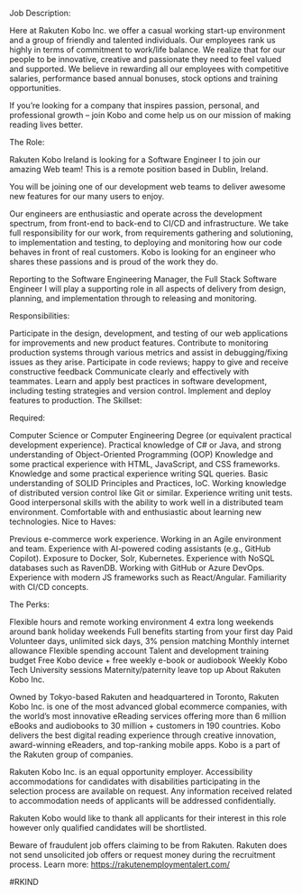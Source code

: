 Job Description:

Here at Rakuten Kobo Inc. we offer a casual working start-up environment and a group of friendly and talented individuals. Our employees rank us highly in terms of commitment to work/life balance. We realize that for our people to be innovative, creative and passionate they need to feel valued and supported. We believe in rewarding all our employees with competitive salaries, performance based annual bonuses, stock options and training opportunities.  
 

If you’re looking for a company that inspires passion, personal, and professional growth – join Kobo and come help us on our mission of making reading lives better.

The Role: 

Rakuten Kobo Ireland is looking for a Software Engineer I to join our amazing Web team! This is a remote position based in Dublin, Ireland.
 

You will be joining one of our development web teams to deliver awesome new features for our many users to enjoy. 
 

Our engineers are enthusiastic and operate across the development spectrum, from front-end to back-end to CI/CD and infrastructure. We take full responsibility for our work, from requirements gathering and solutioning, to implementation and testing, to deploying and monitoring how our code behaves in front of real customers. Kobo is looking for an engineer who shares these passions and is proud of the work they do.
 

Reporting to the Software Engineering Manager, the Full Stack Software Engineer I will play a supporting role in all aspects of delivery from design, planning, and implementation through to releasing and monitoring.

Responsibilities: 

Participate in the design, development, and testing of our web applications for improvements and new product features.
Contribute to monitoring production systems through various metrics and assist in debugging/fixing issues as they arise.
Participate in code reviews; happy to give and receive constructive feedback
Communicate clearly and effectively with teammates.
Learn and apply best practices in software development, including testing strategies and version control.
Implement and deploy features to production.
The Skillset:  

Required:

Computer Science or Computer Engineering Degree (or equivalent practical development experience).
Practical knowledge of C# or Java, and strong understanding of Object-Oriented Programming (OOP)
Knowledge and some practical experience with HTML, JavaScript, and CSS frameworks.
Knowledge and some practical experience writing SQL queries.
Basic understanding of SOLID Principles and Practices, IoC.
Working knowledge of distributed version control like Git or similar.
Experience writing unit tests.
Good interpersonal skills with the ability to work well in a distributed team environment.
Comfortable with and enthusiastic about learning new technologies.
Nice to Haves: 

Previous e-commerce work experience.
Working in an Agile environment and team.
Experience with AI-powered coding assistants (e.g., GitHub Copilot).
Exposure to Docker, Solr, Kubernetes.
Experience with NoSQL databases such as RavenDB.
Working with GitHub or Azure DevOps.
Experience with modern JS frameworks such as React/Angular.
Familiarity with CI/CD concepts.
   

The Perks:

Flexible hours and remote working environment
4 extra long weekends around bank holiday weekends
Full benefits starting from your first day
Paid Volunteer days, unlimited sick days, 3% pension matching
Monthly internet allowance
Flexible spending account
Talent and development training budget
Free Kobo device + free weekly e-book or audiobook
Weekly Kobo Tech University sessions
Maternity/paternity leave top up
About Rakuten Kobo Inc.

Owned by Tokyo-based Rakuten and headquartered in Toronto, Rakuten Kobo Inc. is one of the most advanced global ecommerce companies, with the world’s most innovative eReading services offering more than 6 million eBooks and audiobooks to 30 million + customers in 190 countries. Kobo delivers the best digital reading experience through creative innovation, award-winning eReaders, and top-ranking mobile apps. Kobo is a part of the Rakuten group of companies.
 

 Rakuten Kobo Inc. is an equal opportunity employer. Accessibility accommodations for candidates with disabilities participating in the selection process are available on request. Any information received related to accommodation needs of applicants will be addressed confidentially.
 

Rakuten Kobo would like to thank all applicants for their interest in this role however only qualified candidates will be shortlisted.
 

Beware of fraudulent job offers claiming to be from Rakuten. Rakuten does not send unsolicited job offers or request money during the recruitment process. Learn more: https://rakutenemploymentalert.com/
 

#RKIND